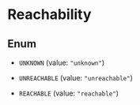 
# Reachability

## Enum


* `UNKNOWN` (value: `"unknown"`)

* `UNREACHABLE` (value: `"unreachable"`)

* `REACHABLE` (value: `"reachable"`)



